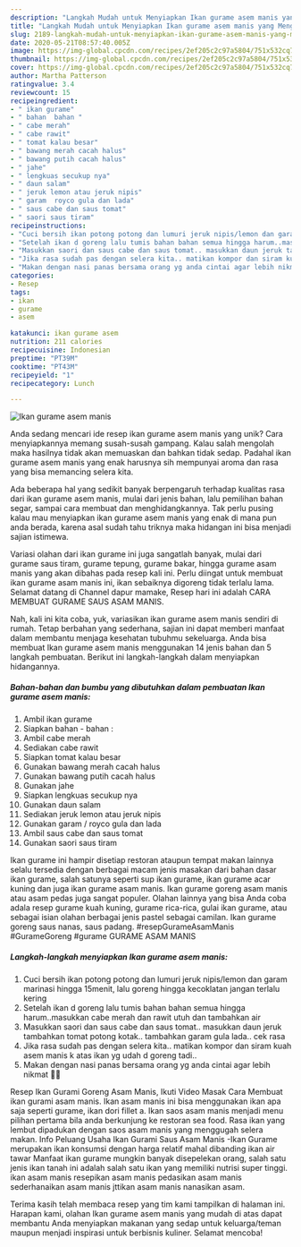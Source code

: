 ```yaml
---
description: "Langkah Mudah untuk Menyiapkan Ikan gurame asem manis yang Menggugah Selera"
title: "Langkah Mudah untuk Menyiapkan Ikan gurame asem manis yang Menggugah Selera"
slug: 2189-langkah-mudah-untuk-menyiapkan-ikan-gurame-asem-manis-yang-menggugah-selera
date: 2020-05-21T08:57:40.005Z
image: https://img-global.cpcdn.com/recipes/2ef205c2c97a5804/751x532cq70/ikan-gurame-asem-manis-foto-resep-utama.jpg
thumbnail: https://img-global.cpcdn.com/recipes/2ef205c2c97a5804/751x532cq70/ikan-gurame-asem-manis-foto-resep-utama.jpg
cover: https://img-global.cpcdn.com/recipes/2ef205c2c97a5804/751x532cq70/ikan-gurame-asem-manis-foto-resep-utama.jpg
author: Martha Patterson
ratingvalue: 3.4
reviewcount: 15
recipeingredient:
- " ikan gurame"
- " bahan  bahan "
- " cabe merah"
- " cabe rawit"
- " tomat kalau besar"
- " bawang merah cacah halus"
- " bawang putih cacah halus"
- " jahe"
- " lengkuas secukup nya"
- " daun salam"
- " jeruk lemon atau jeruk nipis"
- " garam  royco gula dan lada"
- " saus cabe dan saus tomat"
- " saori saus tiram"
recipeinstructions:
- "Cuci bersih ikan potong potong dan lumuri jeruk nipis/lemon dan garam marinasi hingga 15menit, lalu goreng hingga kecoklatan jangan terlalu kering"
- "Setelah ikan d goreng lalu tumis bahan bahan semua hingga harum..masukkan cabe merah dan rawit utuh dan tambahkan air"
- "Masukkan saori dan saus cabe dan saus tomat.. masukkan daun jeruk tambahkan tomat potong kotak.. tambahkan garam gula lada.. cek rasa"
- "Jika rasa sudah pas dengan selera kita.. matikan kompor dan siram kuah asem manis k atas ikan yg udah d goreng tadi.."
- "Makan dengan nasi panas bersama orang yg anda cintai agar lebih nikmat 🤗😘"
categories:
- Resep
tags:
- ikan
- gurame
- asem

katakunci: ikan gurame asem 
nutrition: 211 calories
recipecuisine: Indonesian
preptime: "PT39M"
cooktime: "PT43M"
recipeyield: "1"
recipecategory: Lunch

---
```



![Ikan gurame asem manis](https://img-global.cpcdn.com/recipes/2ef205c2c97a5804/751x532cq70/ikan-gurame-asem-manis-foto-resep-utama.jpg)

Anda sedang mencari ide resep ikan gurame asem manis yang unik? Cara menyiapkannya memang susah-susah gampang. Kalau salah mengolah maka hasilnya tidak akan memuaskan dan bahkan tidak sedap. Padahal ikan gurame asem manis yang enak harusnya sih mempunyai aroma dan rasa yang bisa memancing selera kita.

Ada beberapa hal yang sedikit banyak berpengaruh terhadap kualitas rasa dari ikan gurame asem manis, mulai dari jenis bahan, lalu pemilihan bahan segar, sampai cara membuat dan menghidangkannya. Tak perlu pusing kalau mau menyiapkan ikan gurame asem manis yang enak di mana pun anda berada, karena asal sudah tahu triknya maka hidangan ini bisa menjadi sajian istimewa.

Variasi olahan dari ikan gurame ini juga sangatlah banyak, mulai dari gurame saus tiram, gurame tepung, gurame bakar, hingga gurame asam manis yang akan dibahas pada resep kali ini. Perlu diingat untuk membuat ikan gurame asam manis ini, ikan sebaiknya digoreng tidak terlalu lama. Selamat datang di Channel dapur mamake, Resep hari ini adalah CARA MEMBUAT GURAME SAUS ASAM MANIS.


Nah, kali ini kita coba, yuk, variasikan ikan gurame asem manis sendiri di rumah. Tetap berbahan yang sederhana, sajian ini dapat memberi manfaat dalam membantu menjaga kesehatan tubuhmu sekeluarga. Anda bisa membuat Ikan gurame asem manis menggunakan 14 jenis bahan dan 5 langkah pembuatan. Berikut ini langkah-langkah dalam menyiapkan hidangannya.

<!--inarticleads1-->

##### Bahan-bahan dan bumbu yang dibutuhkan dalam pembuatan Ikan gurame asem manis:

1. Ambil  ikan gurame
1. Siapkan  bahan - bahan :
1. Ambil  cabe merah
1. Sediakan  cabe rawit
1. Siapkan  tomat kalau besar
1. Gunakan  bawang merah cacah halus
1. Gunakan  bawang putih cacah halus
1. Gunakan  jahe
1. Siapkan  lengkuas secukup nya
1. Gunakan  daun salam
1. Sediakan  jeruk lemon atau jeruk nipis
1. Gunakan  garam / royco gula dan lada
1. Ambil  saus cabe dan saus tomat
1. Gunakan  saori saus tiram


Ikan gurame ini hampir disetiap restoran ataupun tempat makan lainnya selalu tersedia dengan berbagai macam jenis masakan dari bahan dasar ikan gurame, salah satunya seperti sup ikan gurame, ikan gurame acar kuning dan juga ikan gurame asam manis. Ikan gurame goreng asam manis atau asam pedas juga sangat populer. Olahan lainnya yang bisa Anda coba adala resep gurame kuah kuning, gurame rica-rica, gulai ikan gurame, atau sebagai isian olahan berbagai jenis pastel sebagai camilan. Ikan gurame goreng saus nanas, saus padang. #resepGurameAsamManis #GurameGoreng #gurame GURAME ASAM MANIS 

<!--inarticleads2-->

##### Langkah-langkah menyiapkan Ikan gurame asem manis:

1. Cuci bersih ikan potong potong dan lumuri jeruk nipis/lemon dan garam marinasi hingga 15menit, lalu goreng hingga kecoklatan jangan terlalu kering
1. Setelah ikan d goreng lalu tumis bahan bahan semua hingga harum..masukkan cabe merah dan rawit utuh dan tambahkan air
1. Masukkan saori dan saus cabe dan saus tomat.. masukkan daun jeruk tambahkan tomat potong kotak.. tambahkan garam gula lada.. cek rasa
1. Jika rasa sudah pas dengan selera kita.. matikan kompor dan siram kuah asem manis k atas ikan yg udah d goreng tadi..
1. Makan dengan nasi panas bersama orang yg anda cintai agar lebih nikmat 🤗😘


Resep Ikan Gurami Goreng Asam Manis, Ikuti Video Masak Cara Membuat ikan gurami asam manis. Ikan asam manis ini bisa menggunakan ikan apa saja seperti gurame, ikan dori fillet a. Ikan saos asam manis menjadi menu pilihan pertama bila anda berkunjung ke restoran sea food. Rasa ikan yang lembut dipadukan dengan saos asam manis yang menggugah selera makan. Info Peluang Usaha Ikan Gurami Saus Asam Manis -Ikan Gurame merupakan ikan konsumsi dengan harga relatif mahal dibanding ikan air tawar Manfaat ikan gurame mungkin banyak disepelekan orang, salah satu jenis ikan tanah ini adalah salah satu ikan yang memiliki nutrisi super tinggi. ikan asam manis resepikan asam manis pedasikan asam manis sederhanaikan asam manis jttikan asam manis nanasikan asam. 

Terima kasih telah membaca resep yang tim kami tampilkan di halaman ini. Harapan kami, olahan Ikan gurame asem manis yang mudah di atas dapat membantu Anda menyiapkan makanan yang sedap untuk keluarga/teman maupun menjadi inspirasi untuk berbisnis kuliner. Selamat mencoba!
